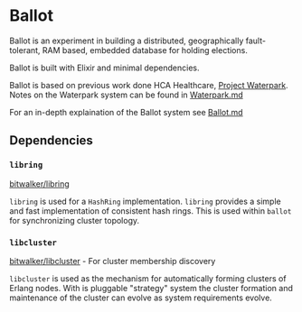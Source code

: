 # Ballot

Ballot is an experiment in building a distributed, geographically
fault-tolerant, RAM based, embedded database for holding elections.

Ballot is built with Elixir and minimal dependencies.

Ballot is based on previous work done HCA Healthcare, [Project Waterpark](https://www.youtube.com/watch?v=pQ0CvjAJXz4). Notes on the Waterpark system can be found in [Waterpark.md](/docs/Waterpark.md)

For an in-depth explaination of the Ballot system see [Ballot.md](/docs/Ballot.md)

## Dependencies

### `libring`

[bitwalker/libring](https://github.com/bitwalker/libring)

`libring` is used for a `HashRing` implementation. `libring` provides a simple
and fast implementation of consistent hash rings. This is used within `ballot`
for synchronizing cluster topology.

### `libcluster`

[bitwalker/libcluster](https://github.com/bitwalker/libcluster) - For cluster membership discovery

`libcluster` is used as the mechanism for automatically forming clusters of
Erlang nodes. With is pluggable "strategy" system the cluster formation and
maintenance of the cluster can evolve as system requirements evolve.
